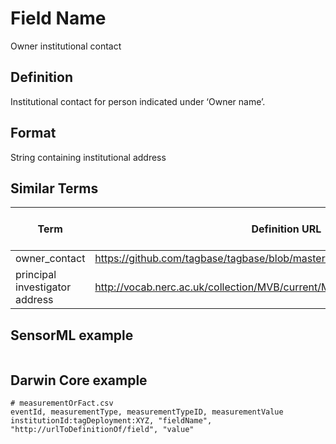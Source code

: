 # Field Name
Owner institutional contact

## Definition 
Institutional contact for person indicated under ‘Owner name’.

## Format
String containing institutional address

## Similar Terms 
|Term|Definition URL|Source Vocabulary Publisher/Creator|
|----|----------|-----------------|
|owner_contact|https://github.com/tagbase/tagbase/blob/master/eTagMetadataInventory.csv#L7|Tagbase|
|principal investigator address|http://vocab.nerc.ac.uk/collection/MVB/current/MVB000234/|Movebank|


## SensorML example
```xml

```
## Darwin Core example
```csv
# measurementOrFact.csv
eventId, measurementType, measurementTypeID, measurementValue
institutionId:tagDeployment:XYZ, "fieldName", "http://urlToDefinitionOf/field", "value"
```
